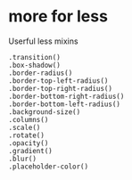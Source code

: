 # more for less

Userful less mixins

    .transition()
    .box-shadow()
    .border-radius()
    .border-top-left-radius()
    .border-top-right-radius()
    .border-bottom-right-radius()
    .border-bottom-left-radius()
    .background-size()
    .columns()
    .scale()
    .rotate()
    .opacity()
    .gradient()
    .blur()
    .placeholder-color()
